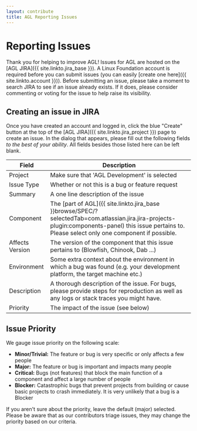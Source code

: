 ```yaml
---
layout: contribute
title: AGL Reporting Issues
---
```


# Reporting Issues

Thank you for helping to improve AGL! Issues for AGL are hosted on the [AGL JIRA]({{ site.linkto.jira_base }}). A Linux Foundation account is required before you can submit issues (you can easily [create one here]({{ site.linkto.account }})). Before submitting an issue, please take a moment to search JIRA to see if an issue already exists. If it does, please consider commenting or voting for the issue to help raise its visibility.


## Creating an issue in JIRA

Once you have created an account and logged in, click the blue "Create" button at the top of the [AGL JIRA]({{ site.linkto.jira_project }}) page to create an issue. In the dialog that appears, please fill out the following fields _to the best of your ability_. All fields besides those listed here can be left blank.

Field           | Description
----------------| -----
Project         | Make sure that 'AGL Development' is selected
Issue Type      | Whether or not this is a bug or feature request
Summary         | A one line description of the issue
Component       | The [part of AGL]({{ site.linkto.jira_base }}browse/SPEC/?selectedTab=com.atlassian.jira.jira-projects-plugin:components-panel) this issue pertains to. Please select only one component if possible.
Affects Version | The version of the component that this issue pertains to (Blowfish, Chinook, Dab ...)
Environment     | Some extra context about the environment in which a bug was found (e.g. your development platform, the target machine etc.)
Description     | A thorough description of the issue. For bugs, please provide steps for reproduction as well as any logs or stack traces you might have.
Priority        | The impact of the issue (see below)

## Issue Priority

We gauge issue priority on the following scale:

* **Minor/Trivial:** The feature or bug is very specific or only affects a few people
* **Major:** The feature or bug is important and impacts many people
* **Critical:** Bugs (not features) that block the main function of a component and affect a large number of people
* **Blocker:**  Catastrophic bugs that prevent projects from building or cause basic projects to crash immediately. It is very unlikely that a bug is a Blocker

If you aren't sure about the priority, leave the default (major) selected. Please be aware that as our contributors triage issues, they may change the priority based on our criteria.


